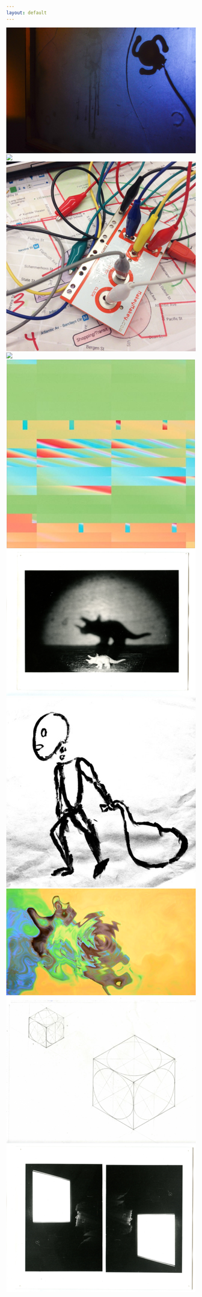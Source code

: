 ```yaml
---
layout: default
---
```

<div class="home">
</div>

  <body>

  <a href="http://kevinegbert.com/glass">
  <div class="item"><img src="img/glass.jpg"></div>
  </a>

<!-- <img align="right" src="img/blue.png"> -->
<link href="css/styles.css" rel="stylesheet" />

 <div class="masonry">

<a href="http://kevinegbert.com/coffee">
<div class="item"><img src="img/coffee.jpg"></div>
</a>

<a href="http://kevinegbert.com/BAM-sound-walk">
<div class="item"><img src="img/bam.jpg"></div>
</a>
<!--
<a href="http://localhost:4000/BAM-sound-walk">
<div class="item"><img src="img/1.jpg"></div>
</a> -->

<a href="http://kevinegbert.com/immersive-birdwatching">
<div class="item"><img src="img/birdwatching3.gif"></div>
</a>

<a href="http://kevinegbert.com/rye">
<div class="item"><img src="img/rye.png"></div>
</a>

<a href="http://kevinegbert.com/tsm">
<div class="item"><img src="img/shadow1.jpg"></div>
</a>

<a href="http://kevinegbert.com/sifaka">
<div class="item"><img src="img/sifaka.png"></div>
</a>

<a href="http://kevinegbert.com/just-like-you-imagined">
<div class="item"><img src="img/jlyi.png"></div>
</a>

<a href="http://kevinegbert.com/isometric">
<div class="item"><img src="img/iso1.jpg"></div>
</a>

<a href="http://kevinegbert.com/tv">
<div class="item"><img src="img/tv1.jpg"></div>
</a>







</div>


  </body>
